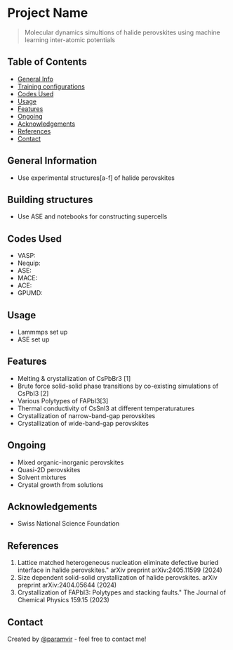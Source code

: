 # Project Name
> Molecular dynamics simultions of halide perovskites using machine learning inter-atomic potentials

## Table of Contents
* [General Info](#general-information)
* [Training configurations](#training-configrations)
* [Codes Used](#codes-used)
* [Usage](#usage)
* [Features](#features)
* [Ongoing](#ongoing)
* [Acknowledgements](#acknowledgements)
* [References](#references)
* [Contact](#contact)



## General Information
- Use experimental structures[a-f] of halide perovskites 


## Building structures
- Use ASE and notebooks for constructing supercells 

## Codes Used
* VASP:
* Nequip:
* ASE:
* MACE:
* ACE: 
* GPUMD: 
  
## Usage
- Lammmps set up
- ASE set up

## Features
- Melting & crystallization of CsPbBr3 [1]
- Brute force solid-solid phase transitions by co-existing simulations of CsPbI3 [2]
- Various Polytypes of FAPbI3[3]
- Thermal conductivity of CsSnI3 at different temperaturatures
- Crystallization of narrow-band-gap perovskites
- Crystallization of wide-band-gap perovskites

## Ongoing 
- Mixed organic-inorganic perovskites
- Quasi-2D perovskites
- Solvent mixtures
- Crystal growth from solutions

## Acknowledgements
- Swiss National Science Foundation

## References
1. Lattice matched heterogeneous nucleation eliminate defective buried interface in halide perovskites." arXiv preprint arXiv:2405.11599 (2024)
2. Size dependent solid-solid crystallization of halide perovskites. arXiv preprint arXiv:2404.05644 (2024)
3. Crystallization of FAPbI3: Polytypes and stacking faults." The Journal of Chemical Physics 159.15 (2023)


## Contact
Created by [@paramvir]() - feel free to contact me!

